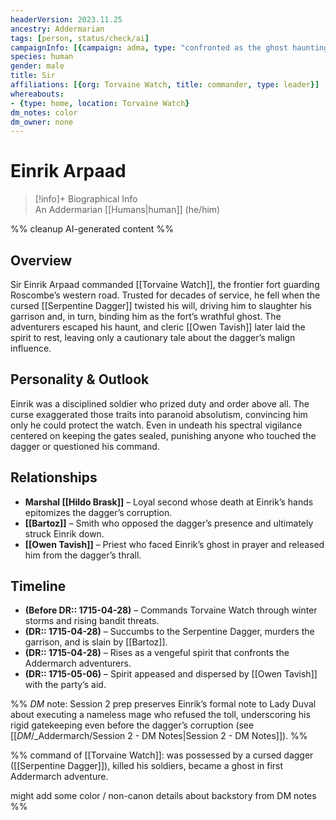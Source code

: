 ```yaml
---
headerVersion: 2023.11.25
ancestry: Addermarian
tags: [person, status/check/ai]
campaignInfo: [{campaign: adma, type: "confronted as the ghost haunting Torvaine Watch", date: 1715-04-28}, {campaign: adma, type: "spirit laid to rest by Owen Tavish", date: 1715-05-06}]
species: human
gender: male
title: Sir
affiliations: [{org: Torvaine Watch, title: commander, type: leader}]
whereabouts:
- {type: home, location: Torvaine Watch}
dm_notes: color
dm_owner: none
---
```

# Einrik Arpaad
>[!info]+ Biographical Info  
> An Addermarian [[Humans|human]] (he/him)

%% cleanup AI-generated content %%
## Overview
Sir Einrik Arpaad commanded [[Torvaine Watch]], the frontier fort guarding Roscombe’s western road. Trusted for decades of service, he fell when the cursed [[Serpentine Dagger]] twisted his will, driving him to slaughter his garrison and, in turn, binding him as the fort’s wrathful ghost. The adventurers escaped his haunt, and cleric [[Owen Tavish]] later laid the spirit to rest, leaving only a cautionary tale about the dagger’s malign influence.

## Personality & Outlook
Einrik was a disciplined soldier who prized duty and order above all. The curse exaggerated those traits into paranoid absolutism, convincing him only he could protect the watch. Even in undeath his spectral vigilance centered on keeping the gates sealed, punishing anyone who touched the dagger or questioned his command.

## Relationships
- **Marshal [[Hildo Brask]]** – Loyal second whose death at Einrik’s hands epitomizes the dagger’s corruption.  
- **[[Bartoz]]** – Smith who opposed the dagger’s presence and ultimately struck Einrik down.  
- **[[Owen Tavish]]** – Priest who faced Einrik’s ghost in prayer and released him from the dagger’s thrall.

## Timeline
- **(Before DR:: 1715-04-28)** – Commands Torvaine Watch through winter storms and rising bandit threats.  
- **(DR:: 1715-04-28)** – Succumbs to the Serpentine Dagger, murders the garrison, and is slain by [[Bartoz]].  
- **(DR:: 1715-04-28)** – Rises as a vengeful spirit that confronts the Addermarch adventurers.  
- **(DR:: 1715-05-06)** – Spirit appeased and dispersed by [[Owen Tavish]] with the party’s aid.

%% _DM_ note: Session 2 prep preserves Einrik’s formal note to Lady Duval about executing a nameless mage who refused the toll, underscoring his rigid gatekeeping even before the dagger’s corruption (see [[_DM_/_Addermarch/Session 2 - DM Notes|Session 2 - DM Notes]]). %%

%% 
command of [[Torvaine Watch]]: was possessed by a cursed dagger ([[Serpentine Dagger]]), killed his soldiers, became a ghost in first Addermarch adventure. 

might add some color / non-canon details about backstory from DM notes
%%
